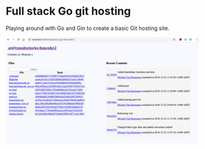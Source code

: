 # Full stack Go git hosting

Playing around with Go and Gin to create a basic Git hosting site.

![screen.png](./screen.png)
